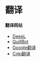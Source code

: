 # 翻译



#### 翻译网站

- [DeepL](https://www.deepl.com/translator)
- [QuillBot](https://quillbot.com/)
- [Google翻译](https://translate.google.cn/)
- [Cnki翻译](https://dict.cnki.net/index#)

